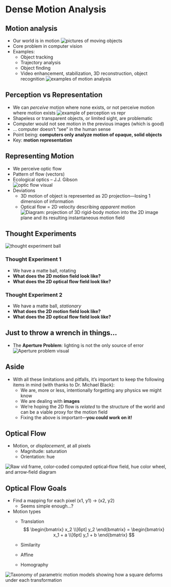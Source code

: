 # Dense Motion Analysis

## Motion analysis
- Our world is in motion
![pictures of moving objects](./pics/motionAnalysis_movingPics.png)
- Core problem in computer vision
- Examples:
  - Object tracking
  - Trajectory analysis
  - Object finding
  - Video enhancement, stabilization, 3D reconstruction, object recognition
![examples of motion analysis](./pics/motionAnalysis_examples.png)
 
 ## Perception vs Representation
 - We can *perceive* motion where none exists, or not perceive motion where motion exists
![example of perception vs repr](./pics/pVsR_example.png)
 - Shapeless or transparent objects, or limited sight, are problematic
 - Computer would not see motion in the previous images (which is good)
 - … computer doesn’t “see” in the human sense
 - Point being: **computers only analyze motion of opaque, solid objects**
 - Key: **motion representation**

## Representing Motion
- We perceive optic flow
- Pattern of flow (vectors)
- Ecological optics – J.J. Gibson<br>
![optic flow visual](./pics/reprMotion_opticFlow.png)
- Deviations
  - 3D motion of object is represented as 2D projection—losing 1 dimension of information
  - Optical flow = 2D velocity describing *apparent* motion
 ![Diagram: projection of 3D rigid-body motion into the 2D image plane and its resulting instantaneous motion field](./pics/reprMotion_motionDecomposition.png)

## Thought Experiments
![thought experiment ball](./pics/thoughtExp_ball.png)

### Thought Experiment 1
- We have a matte ball, rotating
- **What does the 2D motion field look like?**
- **What does the 2D optical flow field look like?**

### Thought Experiment 2
- We have a matte ball, *stationary*
- **What does the 2D motion field look like?**
- **What does the 2D optical flow field look like?**

## Just to throw a wrench in things…
- The **Aperture Problem**: lighting is not the only source of error
![Aperture problem visual](./pics/apertureProblem_visual.png)

## Aside
- With all these limitations and pitfalls, it’s important to keep the following items in mind (with thanks to Dr. Michael Black):
  - We are, more or less, intentionally forgetting any physics we might know
  - We are dealing with **images**
  - We’re hoping the 2D flow is *related* to the structure of the world and can be a viable proxy for the motion field
  - Fixing the above is important—**you could work on it!**

## Optical Flow
- Motion, or *displacement*, at all pixels
  - Magnitude: saturation
  - Orientation: hue

![Raw vid frame, color‐coded computed optical‐flow field, hue color wheel, and arrow‐field diagram](./pics/opticalFlow_visual.png)

## Optical Flow Goals
- Find a mapping for each pixel (x1, y1) -> (x2, y2)
  - Seems simple enough…?
- Motion types
  - Translation
$$
\begin{bmatrix}
x_2 \\[6pt]
y_2
\end{bmatrix}
=
\begin{bmatrix}
x_1 + a \\[6pt]
y_1 + b
\end{bmatrix}
$$
  - Similarity

  - Affine

  - Homography

![Taxonomy of parametric motion models showing how a square deforms under each transformation](./pics/motionTypes_visual.png)
